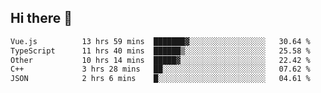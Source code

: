 ## Hi there 👋

<!--START_SECTION:waka-->

```txt
Vue.js          13 hrs 59 mins  ███████▓░░░░░░░░░░░░░░░░░   30.64 %
TypeScript      11 hrs 40 mins  ██████▒░░░░░░░░░░░░░░░░░░   25.58 %
Other           10 hrs 14 mins  █████▓░░░░░░░░░░░░░░░░░░░   22.42 %
C++             3 hrs 28 mins   ██░░░░░░░░░░░░░░░░░░░░░░░   07.62 %
JSON            2 hrs 6 mins    █░░░░░░░░░░░░░░░░░░░░░░░░   04.61 %
```

<!--END_SECTION:waka-->
